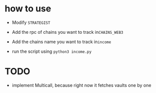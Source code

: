 # how to use

- Modify `STRATEGIST`
- Add the rpc of chains you want to track in`CHAINS_WEB3`
- Add the chains name you want to track in`income`

- run the script using `python3 income.py`



# TODO

- implement Multicall, because right now it fetches vaults one by one
